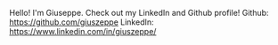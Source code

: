 Hello! I'm Giuseppe. Check out my LinkedIn and Github profile!
Github: https://github.com/giuszeppe
LinkedIn: https://www.linkedin.com/in/giuszeppe/
